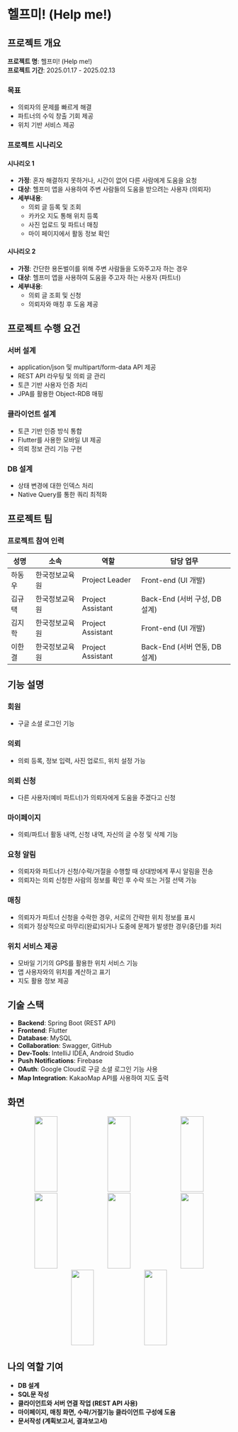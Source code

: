 # 헬프미! (Help me!)

## 프로젝트 개요
**프로젝트 명**: 헬프미! (Help me!)  
**프로젝트 기간**: 2025.01.17 - 2025.02.13

### 목표
- 의뢰자의 문제를 빠르게 해결
- 파트너의 수익 창출 기회 제공
- 위치 기반 서비스 제공

### 프로젝트 시나리오

#### 시나리오 1
- **가정**: 혼자 해결하지 못하거나, 시간이 없어 다른 사람에게 도움을 요청
- **대상**: 헬프미 앱을 사용하여 주변 사람들의 도움을 받으려는 사용자 (의뢰자)
- **세부내용**:
  - 의뢰 글 등록 및 조회
  - 카카오 지도 통해 위치 등록
  - 사진 업로드 및 파트너 매칭
  - 마이 페이지에서 활동 정보 확인

#### 시나리오 2
- **가정**: 간단한 용돈벌이를 위해 주변 사람들을 도와주고자 하는 경우
- **대상**: 헬프미 앱을 사용하여 도움을 주고자 하는 사용자 (파트너)
- **세부내용**:
  - 의뢰 글 조회 및 신청
  - 의뢰자와 매칭 후 도움 제공

## 프로젝트 수행 요건
### 서버 설계
- application/json 및 multipart/form-data API 제공
- REST API 라우팅 및 의뢰 글 관리
- 토큰 기반 사용자 인증 처리
- JPA를 활용한 Object-RDB 매핑

### 클라이언트 설계
- 토큰 기반 인증 방식 통합
- Flutter를 사용한 모바일 UI 제공
- 의뢰 정보 관리 기능 구현

### DB 설계
- 상태 변경에 대한 인덱스 처리
- Native Query를 통한 쿼리 최적화

## 프로젝트 팀
### 프로젝트 참여 인력
| 성명     | 소속          | 역할                | 담당 업무                         |
|----------|---------------|---------------------|----------------------------------|
| 하동우   | 한국정보교육원 | Project Leader      | Front-end (UI 개발)              |
| 김규택   | 한국정보교육원 | Project Assistant   | Back-End (서버 구성, DB 설계)     |
| 김지학   | 한국정보교육원 | Project Assistant   | Front-end (UI 개발)              |
| 이한결   | 한국정보교육원 | Project Assistant   | Back-End (서버 연동, DB 설계)     |

## 기능 설명

### 회원
- 구글 소셜 로그인 기능

### 의뢰
- 의뢰 등록, 정보 입력, 사진 업로드, 위치 설정 가능

### 의뢰 신청
- 다른 사용자(예비 파트너)가 의뢰자에게 도움을 주겠다고 신청

### 마이페이지
- 의뢰/파트너 활동 내역, 신청 내역, 자신의 글 수정 및 삭제 기능

### 요청 알림
- 의뢰자와 파트너가 신청/수락/거절을 수행할 때 상대방에게 푸시 알림을 전송
- 의뢰자는 의뢰 신청한 사람의 정보를 확인 후 수락 또는 거절 선택 가능

### 매칭
- 의뢰자가 파트너 신청을 수락한 경우, 서로의 간략한 위치 정보를 표시
- 의뢰가 정상적으로 마무리(완료)되거나 도중에 문제가 발생한 경우(중단)를 처리

### 위치 서비스 제공
- 모바일 기기의 GPS를 활용한 위치 서비스 기능
- 앱 사용자와의 위치를 계산하고 표기
- 지도 활용 정보 제공


## 기술 스택
- **Backend**: Spring Boot (REST API)
- **Frontend**: Flutter
- **Database**: MySQL
- **Collaboration**: Swagger, GitHub
- **Dev-Tools**: IntelliJ IDEA, Android Studio
- **Push Notifications**: Firebase
- **OAuth**: Google Cloud로 구글 소셜 로그인 기능 사용
- **Map Integration**: KakaoMap API를 사용하여 지도 출력

## 화면
<p align="center">
  <img src="https://github.com/user-attachments/assets/2788e360-69aa-4ba9-a53f-6297d574bf7e" width="32%" height="170px">
  <img src="https://github.com/user-attachments/assets/a7def966-f9b3-4b33-afc1-c3bbafbd63be" width="32%" height="170px">
  <img src="https://github.com/user-attachments/assets/7d64300c-ae9a-4faa-aa58-dda14fa5e2d5" width="32%" height="170px">
  <img src="https://github.com/user-attachments/assets/79c264c4-5b4d-4be4-86e0-33dea64eedb1" width="32%" height="170px">
  <img src="https://github.com/user-attachments/assets/043d06c4-fc12-4bc4-a6fb-257aea2337bc" width="32%" height="170px">
  <img src="https://github.com/user-attachments/assets/467c4222-e21e-4fd2-8c96-3acccfbab13e" width="32%" height="170px">
  <img src="https://github.com/user-attachments/assets/558cfaf9-3cca-4b73-9ede-311ffe27983e" width="32%" height="170px">
  <img src="https://github.com/user-attachments/assets/af7868ae-3a9c-43f8-9961-d461fdcdd604" width="32%" height="170px">
</p>


## 나의 역할 기여
- **DB 설계**
- **SQL문 작성**
- **클라이언트와 서버 연결 작업 (REST API 사용)**
- **마이페이지, 매칭 화면, 수락/거절기능 클라이언트 구성에 도움**
- **문서작성 (계획보고서, 결과보고서)**

